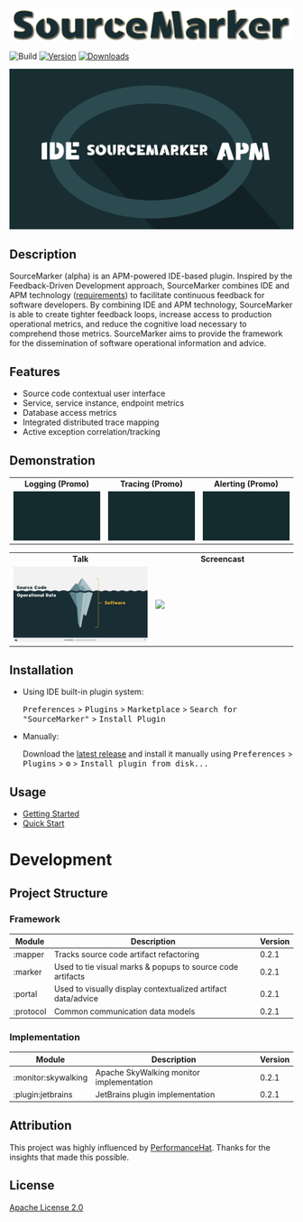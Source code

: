 ![](.github/media/SM.png)

![Build](https://github.com/sourceplusplus/SourceMarker/workflows/Build/badge.svg)
[![Version](https://img.shields.io/jetbrains/plugin/v/15407-sourcemarker.svg)](https://plugins.jetbrains.com/plugin/15407-sourcemarker)
[![Downloads](https://img.shields.io/jetbrains/plugin/d/15407-sourcemarker.svg)](https://plugins.jetbrains.com/plugin/15407-sourcemarker)

![](.github/media/misc/SM_IDE-APM.gif)

## Description

<!-- Plugin description -->
SourceMarker (alpha) is an APM-powered IDE-based plugin. Inspired by the Feedback-Driven Development approach, SourceMarker combines IDE and APM technology ([requirements](https://github.com/sourceplusplus/SourceMarker/blob/master/docs/getting-started.md#requirements)) to facilitate continuous feedback for software developers. By combining IDE and APM technology, SourceMarker is able to create tighter feedback loops, increase access to production operational metrics, and reduce the cognitive load necessary to comprehend those metrics. SourceMarker aims to provide the framework for the dissemination of software operational information and advice.
<!-- Plugin description end -->

## Features

- Source code contextual user interface
- Service, service instance, endpoint metrics
- Database access metrics
- Integrated distributed trace mapping
- Active exception correlation/tracking

## Demonstration

<table>
  <tr>
      <td width="33%" align="center"><b>Logging (Promo)</b></td>
      <td width="33%" align="center"><b>Tracing (Promo)</b></td>
      <td width="33%" align="center"><b>Alerting (Promo)</b></td>
  </tr>
  <tr>
     <td><a href="https://www.youtube.com/watch?v=_ppLhaPjbJ4"><img src=".github/media/misc/SM_Logging.gif"/></a></td>
     <td><a href="https://www.youtube.com/watch?v=_ppLhaPjbJ4"><img src=".github/media/misc/SM_Tracing.gif"/></a></td>
     <td><a href="https://www.youtube.com/watch?v=_ppLhaPjbJ4"><img src=".github/media/misc/SM_Alerting.gif"/></a></td>
  </tr>
</table>

<table>
  <tr>
      <td width="50%" align="center"><b>Talk</b></td>
      <td width="50%" align="center"><b>Screencast</b></td>
  </tr>
  <tr>
     <td><a href="https://www.youtube.com/watch?v=1vuNoQDuZVo"><img src=".github/media/misc/SM-CFD_Software.jpg"/></a></td>
     <td><a href="https://www.youtube.com/watch?v=L-16gznzUF8"><img src=".github/media/misc/SM-v0.2.1-Screencast.gif"/></a></td>
  </tr>
</table>

## Installation

- Using IDE built-in plugin system:
  
  <kbd>Preferences</kbd> > <kbd>Plugins</kbd> > <kbd>Marketplace</kbd> > <kbd>Search for "SourceMarker"</kbd> >
  <kbd>Install Plugin</kbd>
  
- Manually:

  Download the [latest release](https://github.com/sourceplusplus/SourceMarker/releases/latest) and install it manually using
  <kbd>Preferences</kbd> > <kbd>Plugins</kbd> > <kbd>⚙</kbd> > <kbd>Install plugin from disk...</kbd>

## Usage

- [Getting Started](docs/getting-started.md)
- [Quick Start](docs/quick-start.md)

# Development

## Project Structure

### Framework

| Module                        | Description                                                          | Version |
| ----------------------------- | -------------------------------------------------------------------- | ------- |
| :mapper                       | Tracks source code artifact refactoring                              | 0.2.1   |
| :marker                       | Used to tie visual marks & popups to source code artifacts           | 0.2.1   |
| :portal                       | Used to visually display contextualized artifact data/advice         | 0.2.1   |
| :protocol                     | Common communication data models                                     | 0.2.1   |

### Implementation

| Module                        | Description                                                          | Version |
| ----------------------------- | -------------------------------------------------------------------- | ------- |
| :monitor:skywalking           | Apache SkyWalking monitor implementation                             | 0.2.1   |
| :plugin:jetbrains             | JetBrains plugin implementation                                      | 0.2.1   |

## Attribution

This project was highly influenced by [PerformanceHat](https://github.com/sealuzh/PerformanceHat). Thanks for the insights
that made this possible.

## License

[Apache License 2.0](LICENSE)
